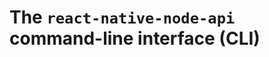 # The `react-native-node-api` command-line interface (CLI)

<!-- TODO: Write detailed documentation of each command and their parameters -->
